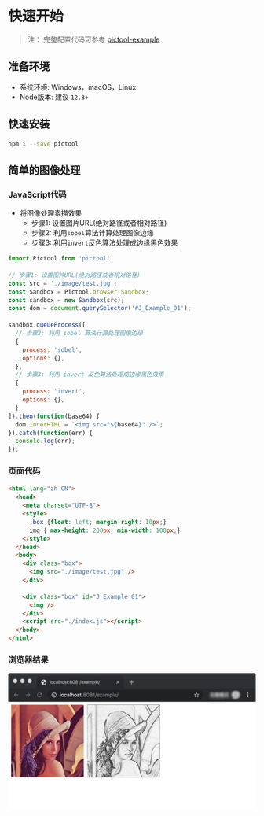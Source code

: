 # 快速开始

> 注： 完整配置代码可参考 [pictool-example](https://github.com/chenshenhai/pictool-example)

## 准备环境

- 系统环境: Windows，macOS，Linux
- Node版本: 建议 `12.3+`


## 快速安装

```sh
npm i --save pictool
```

## 简单的图像处理

### JavaScript代码

- 将图像处理素描效果
  - 步骤1: 设置图片URL(绝对路径或者相对路径)
  - 步骤2: 利用`sobel`算法计算处理图像边缘
  - 步骤3: 利用`invert`反色算法处理成边缘黑色效果

```js
import Pictool from 'pictool';

// 步骤1: 设置图片URL(绝对路径或者相对路径)
const src = './image/test.jpg';
const Sandbox = Pictool.browser.Sandbox;
const sandbox = new Sandbox(src);
const dom = document.querySelector('#J_Example_01');

sandbox.queueProcess([
  // 步骤2: 利用 sobel 算法计算处理图像边缘
  {
    process: 'sobel',
    options: {},
  },
  // 步骤3: 利用 invert 反色算法处理成边缘黑色效果
  {
    process: 'invert',
    options: {},
  }
]).then(function(base64) {
  dom.innerHTML = `<img src="${base64}" />`;
}).catch(function(err) {
  console.log(err);
});
```

### 页面代码

```html
<html lang="zh-CN">
  <head>
    <meta charset="UTF-8">
    <style>
      .box {float: left; margin-right: 10px;}
      img { max-height: 200px; min-width: 100px;}
    </style>
  </head>
  <body>
    <div class="box">
      <img src="./image/test.jpg" />
    </div>

    <div class="box" id="J_Example_01">
      <img />
    </div>
    <script src="./index.js"></script>
  </body>
</html>
```

### 浏览器结果

![result](./../../../assets/image/001.jpg)